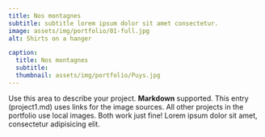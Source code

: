 ```yaml
---
title: Nos montagnes
subtitle: subtitle lorem ipsum dolor sit amet consectetur.
image: assets/img/portfolio/01-full.jpg
alt: Shirts on a hanger

caption:
  title: Nos montagnes
  subtitle: 
  thumbnail: assets/img/portfolio/Puys.jpg
---
```

Use this area to describe your project. **Markdown** supported. This entry (project1.md) uses links for the image sources. All other projects in the portfolio use local images. Both work just fine! Lorem ipsum dolor sit amet, consectetur adipisicing elit. 